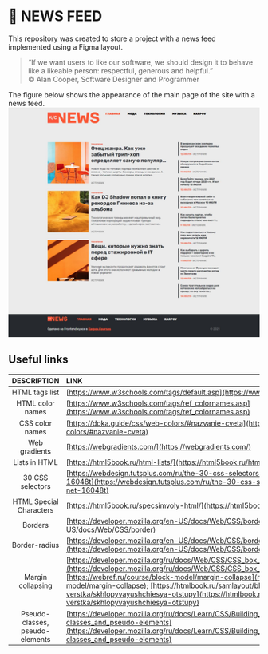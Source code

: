# 📰 NEWS FEED
This repository was created to store a project with a news feed implemented using a Figma layout.
>  “If we want users to like our software, we should design it to behave like a likeable person: respectful, generous and helpful.”  
> © Alan Cooper, Software Designer and Programmer

The figure below shows the appearance of the main page of the site with a news feed.
![main_page_overview.jpg](images/main_page_overview.jpg)  

## Useful links
| **DESCRIPTION** | **LINK** |
|:---------:|:---------|
| HTML tags list| [https://www.w3schools.com/tags/default.asp](https://www.w3schools.com/tags/default.asp)| 
| HTML color names| [https://www.w3schools.com/tags/ref_colornames.asp](https://www.w3schools.com/tags/ref_colornames.asp) |
| CSS color names| [https://doka.guide/css/web-colors/#nazvanie-cveta](https://doka.guide/css/web-colors/#nazvanie-cveta) | 
| Web gradients| [https://webgradients.com/](https://webgradients.com/) | 
| Lists in HTML | [https://html5book.ru/html-lists/](https://html5book.ru/html-lists/) | 
| 30 CSS selectors | [https://webdesign.tutsplus.com/ru/the-30-css-selectors-you-must-memorize--net-16048t](https://webdesign.tutsplus.com/ru/the-30-css-selectors-you-must-memorize--net-16048t) |
| HTML Special Characters| [https://html5book.ru/specsimvoly-html/](https://html5book.ru/specsimvoly-html/) | 
| Borders | [https://developer.mozilla.org/en-US/docs/Web/CSS/border](https://developer.mozilla.org/en-US/docs/Web/CSS/border) | 
| Border-radius | [https://developer.mozilla.org/en-US/docs/Web/CSS/border-radius](https://developer.mozilla.org/en-US/docs/Web/CSS/border-radius) | 
| Margin collapsing | [https://developer.mozilla.org/ru/docs/Web/CSS/CSS_box_model/Mastering_margin_collapsing](https://developer.mozilla.org/ru/docs/Web/CSS/CSS_box_model/Mastering_margin_collapsing); [https://webref.ru/course/block-model/margin-collapse](https://webref.ru/course/block-model/margin-collapse); [https://htmlbook.ru/samlayout/blochnaya-verstka/skhlopyvayushchiesya-otstupy](https://htmlbook.ru/samlayout/blochnaya-verstka/skhlopyvayushchiesya-otstupy)| 
| Pseudo-classes, pseudo-elements | [https://developer.mozilla.org/ru/docs/Learn/CSS/Building_blocks/Selectors/Pseudo-classes_and_pseudo-elements](https://developer.mozilla.org/ru/docs/Learn/CSS/Building_blocks/Selectors/Pseudo-classes_and_pseudo-elements) | 
